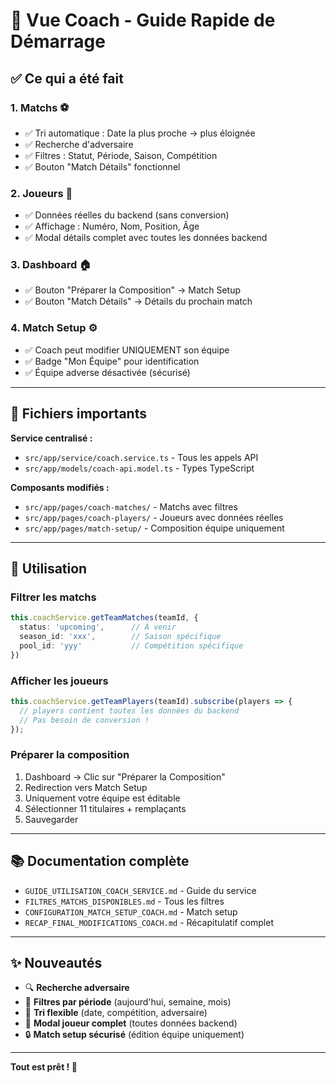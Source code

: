 # 🚀 Vue Coach - Guide Rapide de Démarrage

## ✅ Ce qui a été fait

### 1. **Matchs** ⚽
- ✅ Tri automatique : Date la plus proche → plus éloignée
- ✅ Recherche d'adversaire
- ✅ Filtres : Statut, Période, Saison, Compétition
- ✅ Bouton "Match Détails" fonctionnel

### 2. **Joueurs** 👥
- ✅ Données réelles du backend (sans conversion)
- ✅ Affichage : Numéro, Nom, Position, Âge
- ✅ Modal détails complet avec toutes les données backend

### 3. **Dashboard** 🏠
- ✅ Bouton "Préparer la Composition" → Match Setup
- ✅ Bouton "Match Détails" → Détails du prochain match

### 4. **Match Setup** ⚙️
- ✅ Coach peut modifier UNIQUEMENT son équipe
- ✅ Badge "Mon Équipe" pour identification
- ✅ Équipe adverse désactivée (sécurisé)

---

## 📁 Fichiers importants

**Service centralisé :**
- `src/app/service/coach.service.ts` - Tous les appels API
- `src/app/models/coach-api.model.ts` - Types TypeScript

**Composants modifiés :**
- `src/app/pages/coach-matches/` - Matchs avec filtres
- `src/app/pages/coach-players/` - Joueurs avec données réelles
- `src/app/pages/match-setup/` - Composition équipe uniquement

---

## 🎯 Utilisation

### Filtrer les matchs
```typescript
this.coachService.getTeamMatches(teamId, {
  status: 'upcoming',      // À venir
  season_id: 'xxx',        // Saison spécifique
  pool_id: 'yyy'           // Compétition spécifique
})
```

### Afficher les joueurs
```typescript
this.coachService.getTeamPlayers(teamId).subscribe(players => {
  // players contient toutes les données du backend
  // Pas besoin de conversion !
});
```

### Préparer la composition
1. Dashboard → Clic sur "Préparer la Composition"
2. Redirection vers Match Setup
3. Uniquement votre équipe est éditable
4. Sélectionner 11 titulaires + remplaçants
5. Sauvegarder

---

## 📚 Documentation complète

- `GUIDE_UTILISATION_COACH_SERVICE.md` - Guide du service
- `FILTRES_MATCHS_DISPONIBLES.md` - Tous les filtres
- `CONFIGURATION_MATCH_SETUP_COACH.md` - Match setup
- `RECAP_FINAL_MODIFICATIONS_COACH.md` - Récapitulatif complet

---

## ✨ Nouveautés

- 🔍 **Recherche adversaire**
- 📅 **Filtres par période** (aujourd'hui, semaine, mois)
- 🔄 **Tri flexible** (date, compétition, adversaire)
- 👤 **Modal joueur complet** (toutes données backend)
- 🔒 **Match setup sécurisé** (édition équipe uniquement)

---

**Tout est prêt ! 🎉**
